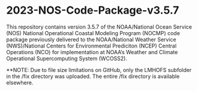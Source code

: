 # 2023-NOS-Code-Package-v3.5.7

This repository contains version 3.5.7 of the NOAA/National Ocean Service (NOS) National Operational Coastal Modeling Program (NOCMP) code package previously delivered
to the NOAA/National Weather Service (NWS)/National Centers for Environmental Prediciton (NCEP) Central Operations (NCO) for implementation at NOAA’s Weather and Climate
Operational Supercomputing System (WCOSS2).

**NOTE: Due to file size limitations on GitHub, only the LMHOFS subfolder in the /fix directory was uploaded. The entire /fix directory is available elsewhere.
